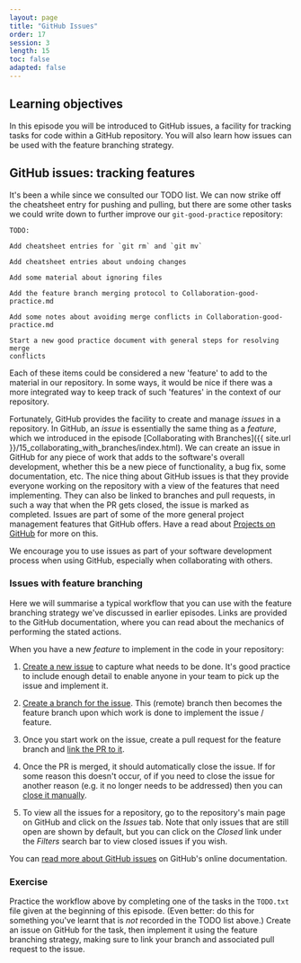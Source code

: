 ```yaml
---
layout: page
title: "GitHub Issues"
order: 17
session: 3
length: 15
toc: false
adapted: false
---
```


## Learning objectives

In this episode you will be introduced to GitHub issues, a facility for tracking
tasks for code within a GitHub repository. You will also learn how issues can
be used with the feature branching strategy.


## GitHub issues: tracking features

It's been a while since we consulted our TODO list. We can now strike off the
cheatsheet entry for pushing and pulling,
but there are some other tasks we could write down to further improve our
`git-good-practice` repository:

```
TODO:

Add cheatsheet entries for `git rm` and `git mv`

Add cheatsheet entries about undoing changes

Add some material about ignoring files

Add the feature branch merging protocol to Collaboration-good-practice.md

Add some notes about avoiding merge conflicts in Collaboration-good-practice.md

Start a new good practice document with general steps for resolving merge
conflicts
```

Each of these items could be considered a new 'feature' to add to the material
in our repository. In some ways, it would be nice if there was a more integrated
way to keep track of such 'features' in the context of our repository.

Fortunately, GitHub provides the facility to create and manage _issues_ in a
repository. In GitHub, an _issue_ is essentially the same thing as a _feature_,
which we introduced in the episode
[Collaborating with Branches]({{ site.url }}/15_collaborating_with_branches/index.html).
We can create an issue in GitHub for any piece of work that adds to the
software's overall development, whether this be a new piece of functionality, a
bug fix, some documentation, etc. The nice thing about GitHub issues is that
they provide everyone working on the repository with a view of the features
that need implementing. They can also be linked to branches and pull requests,
in such a way that when the PR gets closed, the issue is marked as completed.
Issues are part of some of the more general project management features that
GitHub offers. Have a read about
<a href="https://docs.github.com/en/issues/planning-and-tracking-with-projects/learning-about-projects/about-projects" target="_blank" rel="external noreferrer">Projects on GitHub</a>
for more on this.

We encourage you to use issues as part of your software development process when
using GitHub, especially when collaborating with others.


### Issues with feature branching 

Here we will summarise
a typical workflow that you can use with
the feature branching strategy we've discussed in earlier episodes. Links are
provided to the GitHub documentation, where you can read about the mechanics of
performing the stated actions.

When you have a new _feature_ to implement in the code in your repository:

1. <a href="https://docs.github.com/en/issues/tracking-your-work-with-issues/creating-an-issue#creating-an-issue-from-a-repository" target="_blank" rel="external noreferrer">Create a new issue</a>
   to capture what needs to be done. It's good practice to include enough detail
   to enable anyone in your team to pick up the issue and implement it.

2. <a href="https://docs.github.com/en/issues/tracking-your-work-with-issues/creating-a-branch-for-an-issue" target="_blank" rel="external noreferrer">Create a branch for the issue</a>.
   This (remote) branch then becomes the feature branch upon which work is done
   to implement the issue / feature.

3. Once you start work on the issue, create a pull request for the feature
   branch and
   <a href="https://docs.github.com/en/issues/tracking-your-work-with-issues/linking-a-pull-request-to-an-issue" target="_blank" rel="external noreferrer">link the PR to it</a>.

4. Once the PR is merged, it should automatically close the issue. If for
   some reason this doesn't occur, of if you need to close the issue for another
   reason (e.g. it no longer needs to be addressed) then you can
   <a href="https://docs.github.com/en/issues/tracking-your-work-with-issues/closing-an-issue" target="_blank" rel="external noreferrer">close it manually</a>.

5. To view all the issues for a repository, go to the repository's main page
   on GitHub and click on the _Issues_ tab. Note that only issues that are still
   open are shown by default, but you can click on the _Closed_ link under
   the _Filters_ search bar to view closed issues if you wish.

You can
<a href="https://docs.github.com/en/issues" target="_blank" rel="external noreferrer">read more about GitHub issues</a>
on GitHub's online documentation. 


### Exercise

Practice the workflow above by completing one of the tasks in the
`TODO.txt` file given at the beginning of this episode. (Even better: do this
for something you've learnt that is _not_ recorded in the TODO
list above.) Create an issue on
GitHub for the task, then implement it using the feature branching strategy, making sure
to link your branch and associated pull request to the issue.
